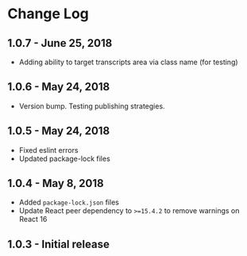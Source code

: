 # Change Log

## 1.0.7 - June 25, 2018

- Adding ability to target transcripts area via class name (for testing)

## 1.0.6 - May 24, 2018

- Version bump. Testing publishing strategies.

## 1.0.5 - May 24, 2018

- Fixed eslint errors
- Updated package-lock files

## 1.0.4 - May 8, 2018

- Added `package-lock.json` files
- Update React peer dependency to `>=15.4.2` to remove warnings on React 16

## 1.0.3 - Initial release
